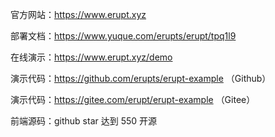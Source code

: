 官方网站：https://www.erupt.xyz

部署文档：https://www.yuque.com/erupts/erupt/tpq1l9

在线演示：https://www.erupt.xyz/demo

演示代码：https://github.com/erupts/erupt-example （Github）

演示代码：https://gitee.com/erupt/erupt-example （Gitee）

前端源码：github star 达到 550 开源